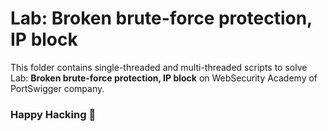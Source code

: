 # Lab: Broken brute-force protection, IP block
This folder contains single-threaded and multi-threaded scripts to solve Lab: **Broken brute-force protection, IP block** on WebSecurity Academy of PortSwigger company.

### Happy Hacking 👾
